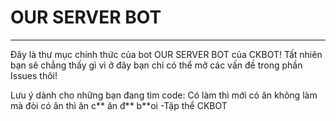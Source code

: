 # OUR SERVER BOT

--------------------------------------------------------------

Đây là thư mục chính thức của bot OUR SERVER BOT của CKBOT! Tất nhiên bạn sẽ chẳng thấy gì vì ở đây bạn chỉ có thể mở các vấn đề trong phần Issues thôi!

Lưu ý dành cho những bạn đang tìm code: Có làm thì mới có ăn không làm mà đòi có ăn thì ăn c** ăn đ** b**oi
-Tập thể CKBOT
